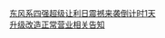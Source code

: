   
[东风系四强超级让利日震撼来袭倒计时1天](http://www.dianyue.me/archives/842/vko636horzawcp58/)  
[升级改造正常营业相关告知](http://www.dianyue.me/archives/842/0g9fzqp72p7nrqet/)
